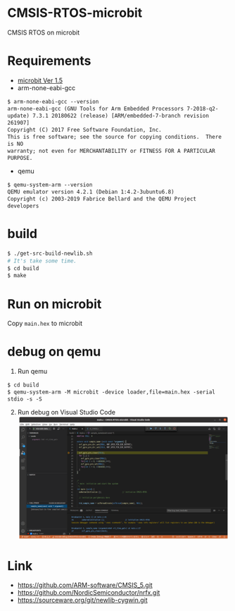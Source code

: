 # CMSIS-RTOS-microbit
CMSIS RTOS on microbit

# Requirements

* [microbit Ver 1.5](https://tech.microbit.org/hardware/1-5-revision/)
* arm-none-eabi-gcc
```
$ arm-none-eabi-gcc --version
arm-none-eabi-gcc (GNU Tools for Arm Embedded Processors 7-2018-q2-update) 7.3.1 20180622 (release) [ARM/embedded-7-branch revision 261907]
Copyright (C) 2017 Free Software Foundation, Inc.
This is free software; see the source for copying conditions.  There is NO
warranty; not even for MERCHANTABILITY or FITNESS FOR A PARTICULAR PURPOSE.
```
* qemu
```
$ qemu-system-arm --version
QEMU emulator version 4.2.1 (Debian 1:4.2-3ubuntu6.8)
Copyright (c) 2003-2019 Fabrice Bellard and the QEMU Project developers
```

# build

```sh
$ ./get-src-build-newlib.sh
# It's take some time.
$ cd build
$ make
```

# Run on microbit

Copy `main.hex` to microbit

# debug on qemu

1. Run qemu
```
$ cd build
$ qemu-system-arm -M microbit -device loader,file=main.hex -serial stdio -s -S
```
2. Run debug on Visual Studio Code
![Run debug](./images/image-001.png)

# Link

* https://github.com/ARM-software/CMSIS_5.git
* https://github.com/NordicSemiconductor/nrfx.git
* https://sourceware.org/git/newlib-cygwin.git
